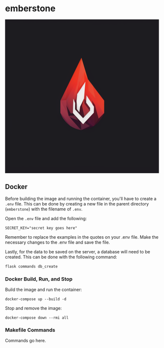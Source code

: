 # emberstone

![emberstone](/src/static/assets/logos/emberstone_logo_1024x1024.png "emberstone")

## Docker

Before building the image and running the container, you'll have to create a `.env` file.
This can be done by creating a new file in the parent directory (`emberstone`) with the filename of `.env`.

Open the `.env` file and add the following:

```text
SECRET_KEY="secret key goes here"
```

Remember to replace the examples in the quotes on your .env file.
Make the necessary changes to the .env file and save the file.

Lastly, for the data to be saved on the server, a database will need to be created. This can be done with the following command:

```python
flask commands db_create
```

### Docker Build, Run, and Stop

Build the image and run the container:

```terminal
docker-compose up --build -d
```

Stop and remove the image:

```terminal
docker-compose down --rmi all
```

### Makefile Commands

Commands go here.
